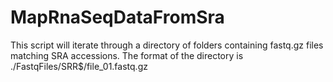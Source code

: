 # MapRnaSeqDataFromSra

This script will iterate through a directory of folders containing fastq.gz files matching SRA accessions. The format of the directory is ./FastqFiles/SRR$/file_01.fastq.gz
